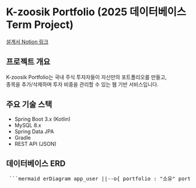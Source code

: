 # K-zoosik Portfolio (2025 데이터베이스 Term Project)

[설계서 Notion 링크](https://nano5.notion.site/Spring-Data-JPA-MySQL-1abdaf211d42817581b9e3dd2ed9d21f?pvs=4)

## 프로젝트 개요

K-zoosik Portfolio는 국내 주식 투자자들이 자신만의 포트폴리오를 만들고,  
종목을 추가/삭제하며 투자 비중을 관리할 수 있는 웹 기반 서비스입니다.  


## 주요 기술 스택

- Spring Boot 3.x (Kotlin)
- MySQL 8.x
- Spring Data JPA
- Gradle
- REST API (JSON)

## 데이터베이스 ERD
<pre> ```mermaid erDiagram app_user ||--o{ portfolio : "소유" portfolio ||--o{ portfolio_stock : "구성" stock ||--o{ portfolio_stock : "포함" app_user { INT user_id PK "사용자 ID" VARCHAR username "이름" VARCHAR email "이메일" VARCHAR user_pw "비밀번호" DATETIME created_at "가입일" } portfolio { INT portfolio_id PK "포트폴리오 ID" INT user_id FK "사용자 ID" VARCHAR portfolio_name "포트폴리오명" DATETIME created_at "생성일" } stock { INT stock_id PK "종목 ID" VARCHAR stock_name "종목명" VARCHAR stock_code "종목코드" VARCHAR market "시장" VARCHAR sector "섹터" } portfolio_stock { INT portfolio_id PK,FK "포트폴리오 ID" INT stock_id PK,FK "종목 ID" DECIMAL weight "비중(%)" } ``` </pre>








